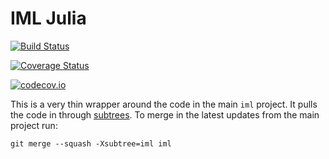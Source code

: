 # IML Julia

[![Build Status](https://travis-ci.org/interpretable-ml/iML.jl.svg?branch=master)](https://travis-ci.org/slundberg/iML.jl)

[![Coverage Status](https://coveralls.io/repos/interpretable-ml/iML.jl/badge.svg?branch=master&service=github)](https://coveralls.io/github/slundberg/iML.jl?branch=master)

[![codecov.io](http://codecov.io/github/interpretable-ml/iML.jl/coverage.svg?branch=master)](http://codecov.io/github/slundberg/iML.jl?branch=master)

This is a very thin wrapper around the code in the main `iml` project. It pulls the code in through [subtrees](https://git-scm.com/book/en/v2/Git-Tools-Advanced-Merging). To merge in the latest updates from the main project run:

```shell
git merge --squash -Xsubtree=iml iml
```
